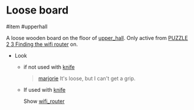 # Loose board

#item #upperhall 

A loose wooden board on the floor of [upper_hall](../locations/upper_hall.md). Only active from [PUZZLE 2 3 Finding the wifi router](../gdd.md#PUZZLE%202%203%20Finding%20the%20wifi%20router) on.

- Look
	- if not used with [knife](knife.md)
		
		> [marjorie](../characters/marjorie.md)
		> It's loose, but I can't get a grip.
	- If used with [knife](knife.md)
		
		Show [wifi_router](../closeups/wifi_router.md)